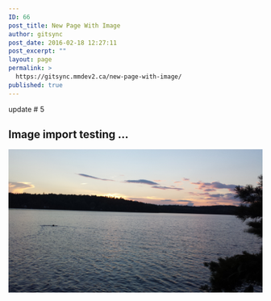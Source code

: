 ```yaml
---
ID: 66
post_title: New Page With Image
author: gitsync
post_date: 2016-02-18 12:27:11
post_excerpt: ""
layout: page
permalink: >
  https://gitsync.mmdev2.ca/new-page-with-image/
published: true
---
```

update # 5

## Image import testing ...

![alt text][1]

 [1]: /assets/images/new-image-1.jpg "New Image"